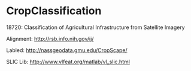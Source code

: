 # CropClassification
18720: Classification of Agricultural Infrastructure from Satellite Imagery


Alignment: http://rsb.info.nih.gov/ij/

Labled: http://nassgeodata.gmu.edu/CropScape/

SLIC Lib: http://www.vlfeat.org/matlab/vl_slic.html
